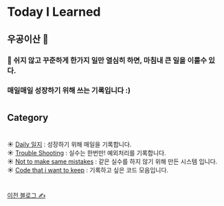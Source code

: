 # Today I Learned 

##  우공이산 🌝
### :seedling: 쉬지 않고 꾸준하게 한가지 일만 열심히 하면, 마침내 큰 일을 이룰수 있다.  
   ###    매일매일 성장하기 위해 쓰는 기록입니다 :)  
#
## Category  
#
 :sunny:  [Daily 일지](https://github.com/SunHeeHeo/TIL/tree/main/Daily%20Log) : 성장하기 위해 매일을 기록합니다.  
 :sunny:  [Trouble Shooting](https://github.com/SunHeeHeo/TIL/tree/main/Trouble%20Shooting) : 실수는 한번만! 예외처리를 기록합니다.   
 :sunny:  [Not to make same mistakes]() : 같은 실수를 하지 않기 위해 만든 시스템 입니다.   
 :sunny: [Code that i want to keep](https://github.com/SunHeeHeo/TIL/tree/main/Code%20that%20i%20want%20to%20keep) : 기록하고 싶은 코드 모음입니다.   
#
[이전 블로그 ✍️](https://pickyeaters.tistory.com)  
